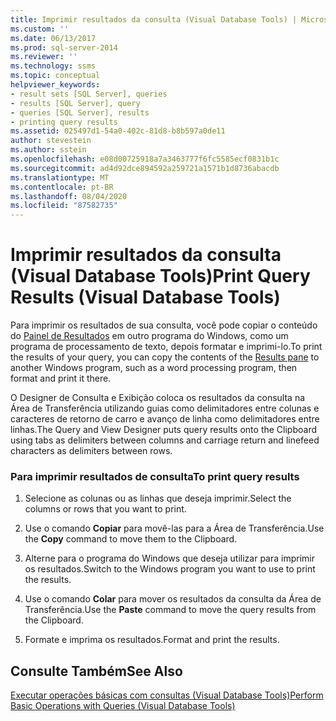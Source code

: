 ```yaml
---
title: Imprimir resultados da consulta (Visual Database Tools) | Microsoft Docs
ms.custom: ''
ms.date: 06/13/2017
ms.prod: sql-server-2014
ms.reviewer: ''
ms.technology: ssms
ms.topic: conceptual
helpviewer_keywords:
- result sets [SQL Server], queries
- results [SQL Server], query
- queries [SQL Server], results
- printing query results
ms.assetid: 025497d1-54a0-402c-81d8-b8b597a0de11
author: stevestein
ms.author: sstein
ms.openlocfilehash: e08d00725918a7a3463777f6fc5585ecf0831b1c
ms.sourcegitcommit: ad4d92dce894592a259721a1571b1d8736abacdb
ms.translationtype: MT
ms.contentlocale: pt-BR
ms.lasthandoff: 08/04/2020
ms.locfileid: "87582735"
---
```

# <a name="print-query-results-visual-database-tools"></a><span data-ttu-id="cd862-102">Imprimir resultados da consulta (Visual Database Tools)</span><span class="sxs-lookup"><span data-stu-id="cd862-102">Print Query Results (Visual Database Tools)</span></span>
  <span data-ttu-id="cd862-103">Para imprimir os resultados de sua consulta, você pode copiar o conteúdo do [Painel de Resultados](visual-database-tools.md) em outro programa do Windows, como um programa de processamento de texto, depois formatar e imprimi-lo.</span><span class="sxs-lookup"><span data-stu-id="cd862-103">To print the results of your query, you can copy the contents of the [Results pane](visual-database-tools.md) to another Windows program, such as a word processing program, then format and print it there.</span></span>  
  
 <span data-ttu-id="cd862-104">O Designer de Consulta e Exibição coloca os resultados da consulta na Área de Transferência utilizando guias como delimitadores entre colunas e caracteres de retorno de carro e avanço de linha como delimitadores entre linhas.</span><span class="sxs-lookup"><span data-stu-id="cd862-104">The Query and View Designer puts query results onto the Clipboard using tabs as delimiters between columns and carriage return and linefeed characters as delimiters between rows.</span></span>  
  
### <a name="to-print-query-results"></a><span data-ttu-id="cd862-105">Para imprimir resultados de consulta</span><span class="sxs-lookup"><span data-stu-id="cd862-105">To print query results</span></span>  
  
1.  <span data-ttu-id="cd862-106">Selecione as colunas ou as linhas que deseja imprimir.</span><span class="sxs-lookup"><span data-stu-id="cd862-106">Select the columns or rows that you want to print.</span></span>  
  
2.  <span data-ttu-id="cd862-107">Use o comando **Copiar** para movê-las para a Área de Transferência.</span><span class="sxs-lookup"><span data-stu-id="cd862-107">Use the **Copy** command to move them to the Clipboard.</span></span>  
  
3.  <span data-ttu-id="cd862-108">Alterne para o programa do Windows que deseja utilizar para imprimir os resultados.</span><span class="sxs-lookup"><span data-stu-id="cd862-108">Switch to the Windows program you want to use to print the results.</span></span>  
  
4.  <span data-ttu-id="cd862-109">Use o comando **Colar** para mover os resultados da consulta da Área de Transferência.</span><span class="sxs-lookup"><span data-stu-id="cd862-109">Use the **Paste** command to move the query results from the Clipboard.</span></span>  
  
5.  <span data-ttu-id="cd862-110">Formate e imprima os resultados.</span><span class="sxs-lookup"><span data-stu-id="cd862-110">Format and print the results.</span></span>  
  
## <a name="see-also"></a><span data-ttu-id="cd862-111">Consulte Também</span><span class="sxs-lookup"><span data-stu-id="cd862-111">See Also</span></span>  
 [<span data-ttu-id="cd862-112">Executar operações básicas com consultas &#40;Visual Database Tools&#41;</span><span class="sxs-lookup"><span data-stu-id="cd862-112">Perform Basic Operations with Queries &#40;Visual Database Tools&#41;</span></span>](perform-basic-operations-with-queries-visual-database-tools.md)  
  
  
